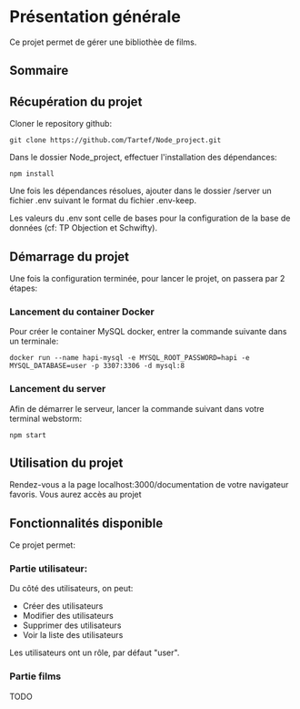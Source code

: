 # Présentation générale

Ce projet permet de gérer une bibliothèe de films.

## Sommaire


## Récupération du projet

Cloner le repository github:

`git clone https://github.com/Tartef/Node_project.git`

Dans le dossier Node_project, effectuer l'installation des dépendances:

`npm install`

Une fois les dépendances résolues, ajouter dans le dossier /server un fichier .env suivant le format du fichier .env-keep.

Les valeurs du .env sont celle de bases pour la configuration de la base de données (cf: TP Objection et Schwifty).


## Démarrage du projet

Une fois la configuration terminée, pour lancer le projet, on passera par 2 étapes:

### Lancement du container Docker

Pour créer le container MySQL docker, entrer la commande suivante dans un terminale:

`docker run --name hapi-mysql -e MYSQL_ROOT_PASSWORD=hapi -e MYSQL_DATABASE=user -p 3307:3306 -d mysql:8`

### Lancement du server

Afin de démarrer le serveur, lancer la commande suivant dans votre terminal webstorm:

`npm start`


## Utilisation du projet

Rendez-vous a la page localhost:3000/documentation de votre navigateur favoris. Vous aurez accès au projet

## Fonctionnalités disponible

Ce projet permet:

### Partie utilisateur:

Du côté des utilisateurs, on peut:

 - Créer des utilisateurs
 - Modifier des utilisateurs
 - Supprimer des utilisateurs
 - Voir la liste des utilisateurs

Les utilisateurs ont un rôle, par défaut "user".

### Partie films

TODO